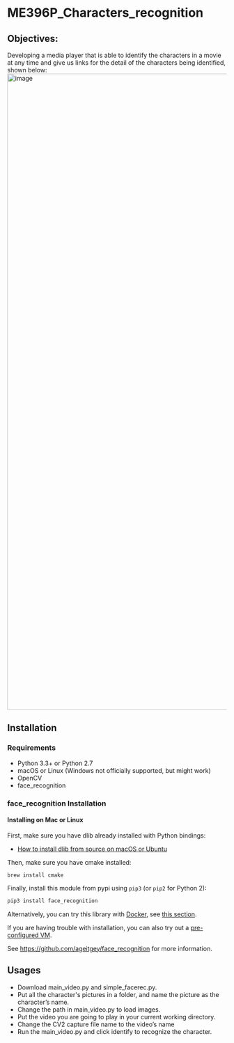 # ME396P_Characters_recognition

## Objectives:
Developing a media player that is able to identify the characters in a movie at any time and give us links for the detail of the characters being identified, shown below:
<img width="1462" alt="image" src="https://user-images.githubusercontent.com/112068708/206894720-e0308475-9b49-463b-938c-e9bfa9e441fe.png">




## Installation

### Requirements

  * Python 3.3+ or Python 2.7
  * macOS or Linux (Windows not officially supported, but might work)
  * OpenCV
  * face_recognition

### face_recognition Installation

#### Installing on Mac or Linux

First, make sure you have dlib already installed with Python bindings:

  * [How to install dlib from source on macOS or Ubuntu](https://gist.github.com/ageitgey/629d75c1baac34dfa5ca2a1928a7aeaf)
  
Then, make sure you have cmake installed:  
 
```brew install cmake```

Finally, install this module from pypi using `pip3` (or `pip2` for Python 2):

```bash
pip3 install face_recognition
```

Alternatively, you can try this library with [Docker](https://www.docker.com/), see [this section](#deployment).

If you are having trouble with installation, you can also try out a
[pre-configured VM](https://medium.com/@ageitgey/try-deep-learning-in-python-now-with-a-fully-pre-configured-vm-1d97d4c3e9b).

See https://github.com/ageitgey/face_recognition for more information.

## Usages

* Download main_video.py and simple_facerec.py. 
* Put all the character's pictures in a folder, and name the picture as the character’s name. 
* Change the path in main_video.py to load images. 
* Put the video you are going to play in your current working directory. 
* Change the CV2 capture file name to the video’s name
* Run the main_video.py and click identify to recognize the character.


